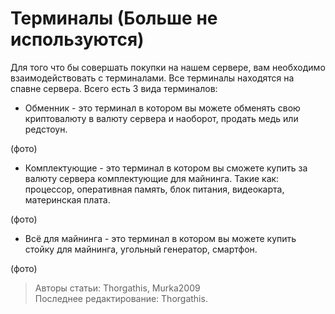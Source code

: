 # Терминалы (Больше не используются)

Для того что бы совершать покупки на нашем сервере, вам необходимо взаимодействовать с терминалами.
Все терминалы находятся на спавне сервера. Всего есть 3 вида терминалов:

-   Обменник - это терминал в котором вы можете обменять свою криптовалюту в валюту сервера и наоборот, продать медь или редстоун.

(фото)

-   Комплектующие - это терминал в котором вы сможете купить за валюту сервера комплектующие для майнинга. Такие как: процессор, оперативная память, блок питания, видеокарта, материнская плата.

(фото)

-   Всё для майнинга - это терминал в котором вы можете купить стойку для майнинга, угольный генератор, смартфон.

(фото)

> Авторы статьи: Thorgathis, Murka2009 <br>
> Последнее редактирование: Thorgathis.
